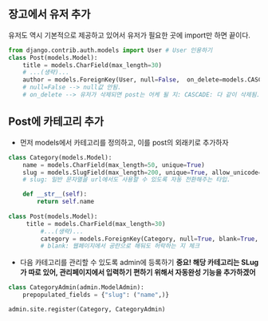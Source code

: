 ## 장고에서 유저 추가
유저도 역시 기본적으로 제공하고 있어서 유저가 필요한 곳에 import만 하면 끝이다. 

```python
from django.contrib.auth.models import User # User 인용하기
class Post(models.Model):
    title = models.CharField(max_length=30)
    # ...(생략)...
    author = models.ForeignKey(User, null=False,  on_delete=models.CASCADE)
    # null=False --> null값 안됨. 
    # on_delete --> 유저가 삭제되면 post는 어케 될 지: CASCADE: 다 같이 삭제됨. set_null: user를 null값으로 설정

```

## Post에 카테고리 추가
- 먼저 models에서 카테고리를 정의하고, 이를 post의 외래키로 추가하자

```python
class Category(models.Model):
    name = models.CharField(max_length=50, unique=True)
    slug = models.SlugField(max_length=200, unique=True, allow_unicode=True)
    # slug: 일반 문자열을 url에서도 사용할 수 있도록 자동 전환해주는 타입. 

    def __str__(self):
        return self.name
        
class Post(models.Model):
	 title = models.CharField(max_length=30)
    	 #...(생략)...
    	 category = models.ForeignKey(Category, null=True, blank=True, on_delete=models.SET_NULL)
    	 # blank: 웹페이지에서 공란으로 해둬도 허락하는 지 체크
```

- 다음 카테고리를 관리할 수 있도록 admin에 등록하기
**중요! 해당 카테고리는 SLug가 따로 있어, 관리페이지에서 입력하기 편하기 위해서 자동완성 기능을 추가하겠어**

```python
class CategoryAdmin(admin.ModelAdmin):
    prepopulated_fields = {"slug": ("name",)}

admin.site.register(Category, CategoryAdmin)
```